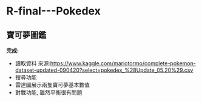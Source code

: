 # R-final---Pokedex

## 寶可夢圖鑑

**完成:**
  * 讀取資料 來源:https://www.kaggle.com/mariotormo/complete-pokemon-dataset-updated-090420?select=pokedex_%28Update_05.20%29.csv
  * 搜尋功能
  * 雷達圖展示兩隻寶可夢基本數值
  * 對戰功能, 雖然平衡很有問題
